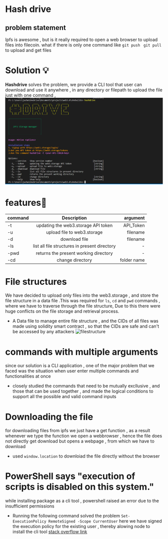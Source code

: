 # Hash drive 
## problem statement
Ipfs is awesome , but is it really required to open a web browser to upload files into filecoin.
what if there is only one command like `git push ` `git pull` to upload and get files

# Solution 💡
**Hashdrive** solves the problem, we provide a CLI tool that user can download and use it anywhere , in any directory or filepath to upload the file just with one command ,
![drive](https://github.com/jashwanth0712/hashdrive/blob/main/images/home_page.png?raw=true)
# features📃
| command      | Description | argument    |
| :---        |    :----:   |          ---: |
| -t      | updating the web3.storage API token               | API_Token   |
| -u      |  upload file to web3.storage                | filename  |
| -d     |  download file                    | filename   |
| -ls     |   list all file structures in present directory             |  - |
| -pwd      | returns the present working directory               | - |
| -cd      | change directory                    | folder name  |

# File structures
We have decided to upload only files into the web3.storage , and store the file structure in a data file .This was required for `ls`, `cd` and `pwd` commands , where we have to traverse through the file structure, Due to this there were huge conflicts on the file storage and retrieval process.
- A Data file to manage entire file structure , and the CIDs of all files was made using solidity smart contract , so that the CIDs are safe and can't be accessed by any attackers
![filestructure](https://encrypted-tbn0.gstatic.com/images?q=tbn:ANd9GcQyVhgBYwqxC2Aj2zC_4xh07_Ft0-cyETcI5g&usqp=CAU)
# commands with multiple arguments
since our solution is a CLI application , one of the major problem that we faced was the situation when user enter multiple commands and functionalities at once
- closely studied the commands that need to be mutually excllusive , and those that can be used together , and made the logical conditions to support all the possible and valid command inputs
# Downloading the file
for downloading files from ipfs we just have a get function , as a result whenever we type the function we open a webbrowser , hence the file does not directly get download but opens a webpage , from which we have to download
-  used `window.location` to downloiad the file directly without the browser
# PowerShell says "execution of scripts is disabled on this system."
while installing package as a cli tool , powershell raised an error due to the insufficient permissions
- Running the following command solved the problem `Set-ExecutionPolicy RemoteSigned -Scope CurrentUser`
here we have signed the execution policy for the existing user , thereby alowing node to install the cli tool
[stack overflow link](https://stackoverflow.com/questions/4037939/powershell-says-execution-of-scripts-is-disabled-on-this-system)

